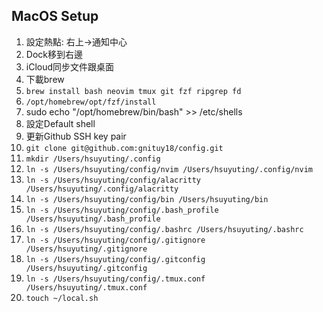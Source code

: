 ## MacOS Setup

1. 設定熱點: 右上->通知中心
1. Dock移到右邊
1. iCloud同步文件跟桌面
1. 下載brew
1. `brew install bash neovim tmux git fzf ripgrep fd`
1. `/opt/homebrew/opt/fzf/install`
1. sudo echo "/opt/homebrew/bin/bash" >> /etc/shells
1. 設定Default shell
1. 更新Github SSH key pair
1. `git clone git@github.com:gnituy18/config.git`
1. `mkdir /Users/hsuyuting/.config`
1. `ln -s /Users/hsuyuting/config/nvim /Users/hsuyuting/.config/nvim`
1. `ln -s /Users/hsuyuting/config/alacritty /Users/hsuyuting/.config/alacritty`
1. `ln -s /Users/hsuyuting/config/bin /Users/hsuyuting/bin`
1. `ln -s /Users/hsuyuting/config/.bash_profile /Users/hsuyuting/.bash_profile`
1. `ln -s /Users/hsuyuting/config/.bashrc /Users/hsuyuting/.bashrc`
1. `ln -s /Users/hsuyuting/config/.gitignore /Users/hsuyuting/.gitignore`
1. `ln -s /Users/hsuyuting/config/.gitconfig /Users/hsuyuting/.gitconfig`
1. `ln -s /Users/hsuyuting/config/.tmux.conf /Users/hsuyuting/.tmux.conf`
1. `touch ~/local.sh`
